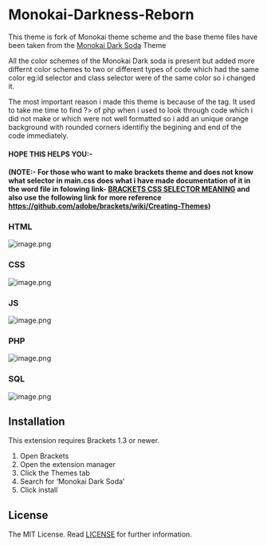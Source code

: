 # Monokai-Darkness-Reborn
This theme is fork of Monokai theme scheme and the base theme files have been taken from the [Monokai Dark Soda](https://github.com/rainje/Monokai-Dark-Soda) Theme

All the color schemes of the Monokai Dark soda is present but added more differnt color schemes to two or different types of code which had the same color eg:id selector and class selector were of the same color so i changed it.

The most important reason i made this theme is because of the <?php ?> tag. It used to take me time to find ?> of php when i used to look through code which i did not make or which were not well formatted so i add an unique orange background with rounded corners identifiy the begining and end of the code immediately.

#### HOPE THIS HELPS YOU:-

#### (NOTE:- For those who want to make brackets theme and does not know what selector in main.css does what i have made documentation of it in the word file in folowing link- [BRACKETS CSS SELECTOR MEANING](https://www.dropbox.com/s/pjakxj3uqw68mc7/Brackets%20Theme%20CSS%20Cheatsheet.docx?dl=0) and also use the following link for more reference https://github.com/adobe/brackets/wiki/Creating-Themes)


### HTML
![image.png](https://s3.postimg.org/ofmex461v/image.png)

### CSS
![image.png](https://s3.postimg.org/macu4wfn7/image.png)

### JS
![image.png](https://s3.postimg.org/6lvfy10hf/image.png)

### PHP
![image.png](https://s22.postimg.org/exhw3bgep/image.png)

### SQL
![image.png](https://s4.postimg.org/fzbouohil/image.png)

Installation
---

This extension requires Brackets 1.3 or newer.

1. Open Brackets
2. Open the extension manager
3. Click the Themes tab
4. Search for ‘Monokai Dark Soda’
5. Click install

License
---

The MIT License. Read [LICENSE](LICENSE) for further information.
